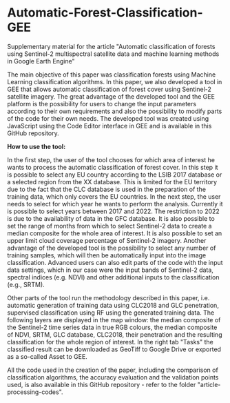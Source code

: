 # Automatic-Forest-Classification-GEE
Supplementary material for the article "Automatic classification of forests using Sentinel-2 multispectral satellite data and machine learning methods in Google Earth Engine"

The main objective of this paper was classification forests using Machine Learning classification algorithms. In this paper, we also developed a tool in GEE that allows automatic classification of forest cover using Sentinel-2 satellite imagery. The great advantage of the developed tool and the GEE platform is the possibility for users to change the input parameters according to their own requirements and also the possibility to modify parts of the code for their own needs. The developed tool was created using JavaScript using the Code Editor interface in GEE and is available in this GitHub repository.

**How to use the tool:**

In the first step, the user of the tool chooses for which area of interest he wants to process the automatic classification of forest cover. In this step it is possible to select any EU country according to the LSIB 2017 database or a selected region from the XX database. This is limited for the EU territory due to the fact that the CLC database is used in the preparation of the training data, which only covers the EU countries. In the next step, the user needs to select for which year he wants to perform the analysis. Currently it is possible to select years between 2017 and 2022. The restriction to 2022 is due to the availability of data in the GFC database. It is also possible to set the range of months from which to select Sentinel-2 data to create a median composite for the whole area of interest. It is also possible to set an upper limit cloud coverage percentage of Sentinel-2 imagery. Another advantage of the developed tool is the possibility to select any number of training samples, which will then be automatically input into the image classification. Advanced users can also edit parts of the code with the input data settings, which in our case were the input bands of Sentinel-2 data, spectral indices (e.g. NDVI) and other additional inputs to the classification (e.g., SRTM).

Other parts of the tool run the methodology described in this paper, i.e. automatic generation of training data using CLC2018 and GLC penetration, supervised classification using RF using the generated training data. The following layers are displayed in the map window: the median composite of the Sentinel-2 time series data in true RGB colours, the median composite of NDVI, SRTM, GLC database, CLC2018, their penetration and the resulting classification for the whole region of interest. In the right tab "Tasks" the classified result can be downloaded as GeoTiff to Google Drive or exported as a so-called Asset to GEE.

All the code used in the creation of the paper, including the comparison of classification algorithms, the accuracy evaluation and the validation points used, is also available in this GitHub repository - refer to the folder "article-processing-codes".
